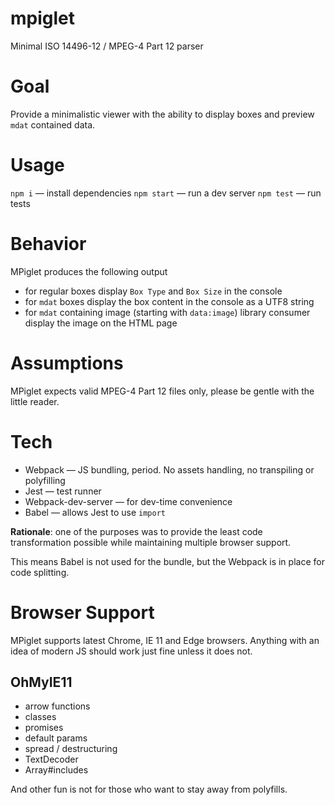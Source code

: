 # mpiglet
Minimal ISO 14496-12 / MPEG-4 Part 12 parser

# Goal
Provide a minimalistic viewer with the ability to display boxes and preview `mdat` contained data.

# Usage
`npm i` — install dependencies
`npm start` — run a dev server
`npm test` — run tests

# Behavior
MPiglet produces the following output

- for regular boxes display `Box Type` and `Box Size` in the console
- for `mdat` boxes display the box content in the console as a UTF8 string
- for `mdat` containing image (starting with `data:image`) library consumer display the image on the HTML page

# Assumptions
MPiglet expects valid MPEG-4 Part 12 files only, please be gentle with the little reader. 

# Tech
- Webpack — JS bundling, period. No assets handling, no transpiling or polyfilling
- Jest — test runner
- Webpack-dev-server — for dev-time convenience
- Babel — allows Jest to use `import`

**Rationale**: one of the purposes was to provide the least code transformation possible while maintaining multiple browser support.

This means Babel is not used for the bundle, but the Webpack is in place for code splitting. 

# Browser Support
MPiglet supports latest Chrome, IE 11 and Edge browsers.
Anything with an idea of modern JS should work just fine unless it does not.

## OhMyIE11
- arrow functions
- classes
- promises
- default params
- spread / destructuring
- TextDecoder
- Array#includes

And other fun is not for those who want to stay away from polyfills.
